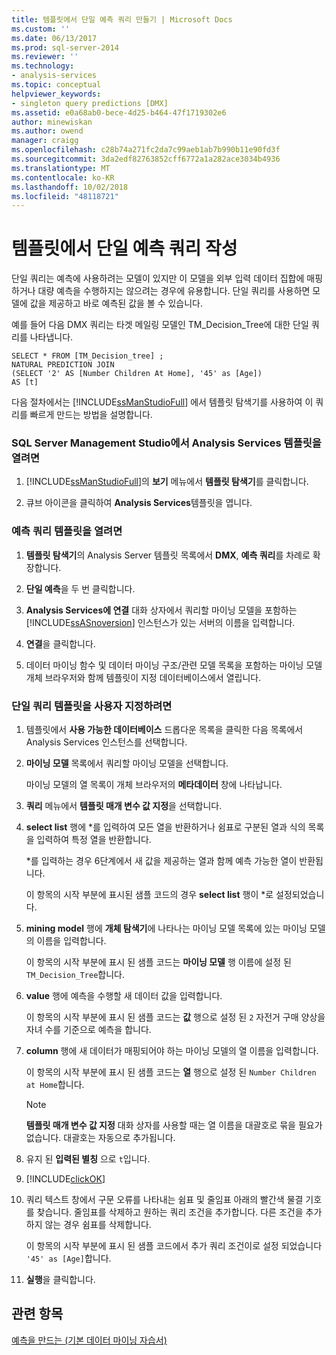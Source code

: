 ```yaml
---
title: 템플릿에서 단일 예측 쿼리 만들기 | Microsoft Docs
ms.custom: ''
ms.date: 06/13/2017
ms.prod: sql-server-2014
ms.reviewer: ''
ms.technology:
- analysis-services
ms.topic: conceptual
helpviewer_keywords:
- singleton query predictions [DMX]
ms.assetid: e0a68ab0-bece-4d25-b464-47f1719302e6
author: minewiskan
ms.author: owend
manager: craigg
ms.openlocfilehash: c28b74a271fc2da7c99aeb1ab7b990b11e90fd3f
ms.sourcegitcommit: 3da2edf82763852cff6772a1a282ace3034b4936
ms.translationtype: MT
ms.contentlocale: ko-KR
ms.lasthandoff: 10/02/2018
ms.locfileid: "48118721"
---
```

# <a name="create-a-singleton-prediction-query-from-a-template"></a>템플릿에서 단일 예측 쿼리 작성
  단일 쿼리는 예측에 사용하려는 모델이 있지만 이 모델을 외부 입력 데이터 집합에 매핑하거나 대량 예측을 수행하지는 않으려는 경우에 유용합니다. 단일 쿼리를 사용하면 모델에 값을 제공하고 바로 예측된 값을 볼 수 있습니다.  
  
 예를 들어 다음 DMX 쿼리는 타겟 메일링 모델인 TM_Decision_Tree에 대한 단일 쿼리를 나타냅니다.  
  
```  
SELECT * FROM [TM_Decision_tree] ;  
NATURAL PREDICTION JOIN  
(SELECT '2' AS [Number Children At Home], '45' as [Age])  
AS [t]  
```  
  
 다음 절차에서는 [!INCLUDE[ssManStudioFull](../../includes/ssmanstudiofull-md.md)] 에서 템플릿 탐색기를 사용하여 이 쿼리를 빠르게 만드는 방법을 설명합니다.  
  
### <a name="to-open-the-analysis-services-templates-in-sql-server-management-studio"></a>SQL Server Management Studio에서 Analysis Services 템플릿을 열려면  
  
1.  [!INCLUDE[ssManStudioFull](../../includes/ssmanstudiofull-md.md)]의 **보기** 메뉴에서 **템플릿 탐색기**를 클릭합니다.  
  
2.  큐브 아이콘을 클릭하여 **Analysis Services**템플릿을 엽니다.  
  
### <a name="to-open-a-prediction-query-template"></a>예측 쿼리 템플릿을 열려면  
  
1.  **템플릿 탐색기**의 Analysis Server 템플릿 목록에서 **DMX**, **예측 쿼리**를 차례로 확장합니다.  
  
2.  **단일 예측**을 두 번 클릭합니다.  
  
3.  **Analysis Services에 연결** 대화 상자에서 쿼리할 마이닝 모델을 포함하는 [!INCLUDE[ssASnoversion](../../includes/ssasnoversion-md.md)] 인스턴스가 있는 서버의 이름을 입력합니다.  
  
4.  **연결**을 클릭합니다.  
  
5.  데이터 마이닝 함수 및 데이터 마이닝 구조/관련 모델 목록을 포함하는 마이닝 모델 개체 브라우저와 함께 템플릿이 지정 데이터베이스에서 열립니다.  
  
### <a name="to-customize-the-singleton-query-template"></a>단일 쿼리 템플릿을 사용자 지정하려면  
  
1.  템플릿에서 **사용 가능한 데이터베이스** 드롭다운 목록을 클릭한 다음 목록에서 Analysis Services 인스턴스를 선택합니다.  
  
2.  **마이닝 모델** 목록에서 쿼리할 마이닝 모델을 선택합니다.  
  
     마이닝 모델의 열 목록이 개체 브라우저의 **메타데이터** 창에 나타납니다.  
  
3.  **쿼리** 메뉴에서 **템플릿 매개 변수 값 지정**을 선택합니다.  
  
4.  **select list** 행에 *를 입력하여 모든 열을 반환하거나 쉼표로 구분된 열과 식의 목록을 입력하여 특정 열을 반환합니다.  
  
     *를 입력하는 경우 6단계에서 새 값을 제공하는 열과 함께 예측 가능한 열이 반환됩니다.  
  
     이 항목의 시작 부분에 표시된 샘플 코드의 경우 **select list** 행이 *로 설정되었습니다.  
  
5.  **mining model** 행에 **개체 탐색기**에 나타나는 마이닝 모델 목록에 있는 마이닝 모델의 이름을 입력합니다.  
  
     이 항목의 시작 부분에 표시 된 샘플 코드는 **마이닝 모델** 행 이름에 설정 된 `TM_Decision_Tree`합니다.  
  
6.  **value** 행에 예측을 수행할 새 데이터 값을 입력합니다.  
  
     이 항목의 시작 부분에 표시 된 샘플 코드는 **값** 행으로 설정 된 `2` 자전거 구매 양상을 자녀 수를 기준으로 예측을 합니다.  
  
7.  **column** 행에 새 데이터가 매핑되어야 하는 마이닝 모델의 열 이름을 입력합니다.  
  
     이 항목의 시작 부분에 표시 된 샘플 코드는 **열** 행으로 설정 된 `Number Children at Home`합니다.  
  
    > [!NOTE]  
    >  **템플릿 매개 변수 값 지정** 대화 상자를 사용할 때는 열 이름을 대괄호로 묶을 필요가 없습니다. 대괄호는 자동으로 추가됩니다.  
  
8.  유지 된 **입력된 별칭** 으로 `t`입니다.  
  
9. [!INCLUDE[clickOK](../../includes/clickok-md.md)]  
  
10. 쿼리 텍스트 창에서 구문 오류를 나타내는 쉼표 및 줄임표 아래의 빨간색 물결 기호를 찾습니다. 줄임표를 삭제하고 원하는 쿼리 조건을 추가합니다. 다른 조건을 추가하지 않는 경우 쉼표를 삭제합니다.  
  
     이 항목의 시작 부분에 표시 된 샘플 코드에서 추가 쿼리 조건이로 설정 되었습니다 `'45' as [Age]`합니다.  
  
11. **실행**을 클릭합니다.  
  
## <a name="see-also"></a>관련 항목  
 [예측을 만드는 &#40;기본 데이터 마이닝 자습서&#41;](../../tutorials/creating-predictions-basic-data-mining-tutorial.md)  
  
  
